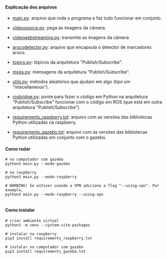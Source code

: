 #### Explicação dos arquivos

* [main.py](./main.py): arquivo que roda o programa e faz tudo funcionar em conjunto.

* [videosource.py](./videosource.py): pega as imagens da câmera.
* [videowebstreaming.py](./videowebstreaming.py): transmite as imagens da câmera.
* [arucodetector.py](./arucodetector.py): arquivo que encapsula o detector de marcadores aruco.
* [topics.py](./topics.py): tópicos da arquitetura "Publish/Subscribe".
* [msgs.py](./msgs.py): mensagens da arquitetura "Publish/Subscribe".
* [utils.py](./utils.py): métodos aleatórios que ajudam em algo (tipo um "miscellaneous").
* [rosbridge.py](./rosbridge.py): ponte para fazer o código em Python na arquitetura "Publish/Subscribe" funcionar com o código em ROS (que está em outra arquitetura "Publish/Subscribe").
* [requirements_raspberry.txt](./requirements_raspberry.txt): arquivo com as versões das bibliotecas Python utilizadas na raspberry.
* [requirements_gazebo.txt](./requirements_gazebo.txt): arquivo com as versões das bibliotecas Python utilizadas em conjunto com o gazebo.


#### Como rodar

```
# no computador com gazebo
python3 main.py --mode-gazebo

# na raspberry
python3 main.py --mode-raspberry

# WARNING! Se estiver usando a VPN adicione a flag "--using-vpn". Por exemplo,
python3 main.py --mode-raspberry --using-vpn


```

#### Como instalar

```
# criar ambiente virtual
python3 -m venv --system-site-packages

# instalar na raspberry
pip3 install requirements_raspberry.txt

# instalar no computador com gazebo
pip3 install requirements_gazebo.txt
```
